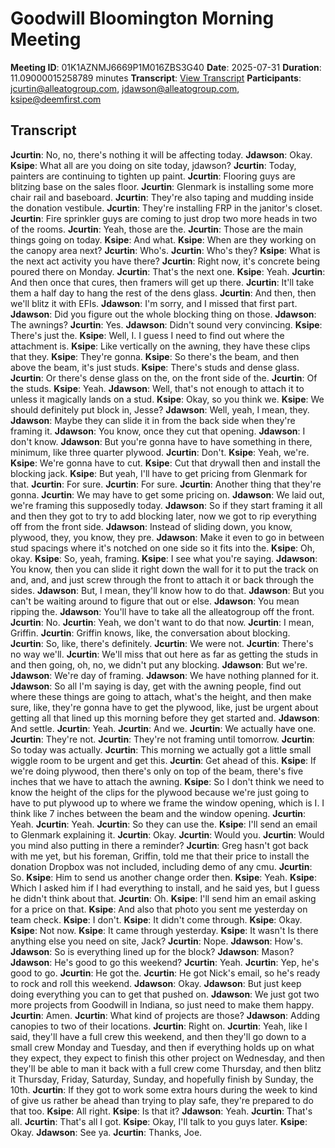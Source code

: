 # Goodwill Bloomington Morning Meeting
**Meeting ID**: 01K1AZNMJ6669P1M016ZBS3G40
**Date**: 2025-07-31
**Duration**: 11.09000015258789 minutes
**Transcript**: [View Transcript](https://app.fireflies.ai/view/01K1AZNMJ6669P1M016ZBS3G40)
**Participants**: jcurtin@alleatogroup.com, jdawson@alleatogroup.com, ksipe@deemfirst.com

## Transcript
**Jcurtin**: No, no, there's nothing it will be affecting today.
**Jdawson**: Okay.
**Ksipe**: What all are you doing on site today, jdawson?
**Jcurtin**: Today, painters are continuing to tighten up paint.
**Jcurtin**: Flooring guys are blitzing base on the sales floor.
**Jcurtin**: Glenmark is installing some more chair rail and baseboard.
**Jcurtin**: They're also taping and mudding inside the donation vestibule.
**Jcurtin**: They're installing FRP in the janitor's closet.
**Jcurtin**: Fire sprinkler guys are coming to just drop two more heads in two of the rooms.
**Jcurtin**: Yeah, those are the.
**Jcurtin**: Those are the main things going on today.
**Ksipe**: And what.
**Ksipe**: When are they working on the canopy area next?
**Jcurtin**: Who's.
**Jcurtin**: Who's they?
**Ksipe**: What is the next act activity you have there?
**Jcurtin**: Right now, it's concrete being poured there on Monday.
**Jcurtin**: That's the next one.
**Ksipe**: Yeah.
**Jcurtin**: And then once that cures, then framers will get up there.
**Jcurtin**: It'll take them a half day to hang the rest of the dens glass.
**Jcurtin**: And then, then we'll blitz it with EFIs.
**Jdawson**: I'm sorry, and I missed that first part.
**Jdawson**: Did you figure out the whole blocking thing on those.
**Jdawson**: The awnings?
**Jcurtin**: Yes.
**Jdawson**: Didn't sound very convincing.
**Ksipe**: There's just the.
**Ksipe**: Well, I. I guess I need to find out where the attachment is.
**Ksipe**: Like vertically on the awning, they have these clips that they.
**Ksipe**: They're gonna.
**Ksipe**: So there's the beam, and then above the beam, it's just studs.
**Ksipe**: There's studs and dense glass.
**Jcurtin**: Or there's dense glass on the, on the front side of the.
**Jcurtin**: Of the studs.
**Ksipe**: Yeah.
**Jdawson**: Well, that's not enough to attach it to unless it magically lands on a stud.
**Ksipe**: Okay, so you think we.
**Ksipe**: We should definitely put block in, Jesse?
**Jdawson**: Well, yeah, I mean, they.
**Jdawson**: Maybe they can slide it in from the back side when they're framing it.
**Jdawson**: You know, once they cut that opening.
**Jdawson**: I don't know.
**Jdawson**: But you're gonna have to have something in there, minimum, like three quarter plywood.
**Jcurtin**: Don't.
**Ksipe**: Yeah, we're.
**Ksipe**: We're gonna have to cut.
**Ksipe**: Cut that drywall then and install the blocking jack.
**Ksipe**: But yeah, I'll have to get pricing from Glenmark for that.
**Jcurtin**: For sure.
**Jcurtin**: For sure.
**Jcurtin**: Another thing that they're gonna.
**Jcurtin**: We may have to get some pricing on.
**Jdawson**: We laid out, we're framing this supposedly today.
**Jdawson**: So if they start framing it all and then they got to try to add blocking later, now we got to rip everything off from the front side.
**Jdawson**: Instead of sliding down, you know, plywood, they, you know, they pre.
**Jdawson**: Make it even to go in between stud spacings where it's notched on one side so it fits into the.
**Ksipe**: Oh, okay.
**Ksipe**: So, yeah, framing.
**Ksipe**: I see what you're saying.
**Jdawson**: You know, then you can slide it right down the wall for it to put the track on and, and, and just screw through the front to attach it or back through the sides.
**Jdawson**: But, I mean, they'll know how to do that.
**Jdawson**: But you can't be waiting around to figure that out or else.
**Jdawson**: You mean ripping the.
**Jdawson**: You'll have to take all the alleatogroup off the front.
**Jcurtin**: No.
**Jcurtin**: Yeah, we don't want to do that now.
**Jcurtin**: I mean, Griffin.
**Jcurtin**: Griffin knows, like, the conversation about blocking.
**Jcurtin**: So, like, there's definitely.
**Jcurtin**: We were not.
**Jcurtin**: There's no way we'll.
**Jcurtin**: We'll miss that out here as far as getting the studs in and then going, oh, no, we didn't put any blocking.
**Jdawson**: But we're.
**Jdawson**: We're day of framing.
**Jdawson**: We have nothing planned for it.
**Jdawson**: So all I'm saying is day, get with the awning people, find out where these things are going to attach, what's the height, and then make sure, like, they're gonna have to get the plywood, like, just be urgent about getting all that lined up this morning before they get started and.
**Jdawson**: And settle.
**Jcurtin**: Yeah.
**Jcurtin**: And we.
**Jcurtin**: We actually have one.
**Jcurtin**: They're not.
**Jcurtin**: They're not framing until tomorrow.
**Jcurtin**: So today was actually.
**Jcurtin**: This morning we actually got a little small wiggle room to be urgent and get this.
**Jcurtin**: Get ahead of this.
**Ksipe**: If we're doing plywood, then there's only on top of the beam, there's five inches that we have to attach the awning.
**Ksipe**: So I don't think we need to know the height of the clips for the plywood because we're just going to have to put plywood up to where we frame the window opening, which is I. I think like 7 inches between the beam and the window opening.
**Jcurtin**: Yeah.
**Jcurtin**: Yeah.
**Jcurtin**: So they can use the.
**Ksipe**: I'll send an email to Glenmark explaining it.
**Jcurtin**: Okay.
**Jcurtin**: Would you.
**Jcurtin**: Would you mind also putting in there a reminder?
**Jcurtin**: Greg hasn't got back with me yet, but his foreman, Griffin, told me that their price to install the donation Dropbox was not included, including demo of any cmu.
**Jcurtin**: So.
**Ksipe**: Him to send us another change order then.
**Ksipe**: Yeah.
**Ksipe**: Which I asked him if I had everything to install, and he said yes, but I guess he didn't think about that.
**Jcurtin**: Oh.
**Ksipe**: I'll send him an email asking for a price on that.
**Ksipe**: And also that photo you sent me yesterday on team check.
**Ksipe**: I don't.
**Ksipe**: It didn't come through.
**Ksipe**: Okay.
**Ksipe**: Not now.
**Ksipe**: It came through yesterday.
**Ksipe**: It wasn't Is there anything else you need on site, Jack?
**Jcurtin**: Nope.
**Jdawson**: How's.
**Jdawson**: So is everything lined up for the block?
**Jdawson**: Mason?
**Jdawson**: He's good to go this weekend?
**Jcurtin**: Yeah.
**Jcurtin**: Yep, he's good to go.
**Jcurtin**: He got the.
**Jcurtin**: He got Nick's email, so he's ready to rock and roll this weekend.
**Jdawson**: Okay.
**Jdawson**: But just keep doing everything you can to get that pushed on.
**Jdawson**: We just got two more projects from Goodwill in Indiana, so just need to make them happy.
**Jcurtin**: Amen.
**Jcurtin**: What kind of projects are those?
**Jdawson**: Adding canopies to two of their locations.
**Jcurtin**: Right on.
**Jcurtin**: Yeah, like I said, they'll have a full crew this weekend, and then they'll go down to a small crew Monday and Tuesday, and then if everything holds up on what they expect, they expect to finish this other project on Wednesday, and then they'll be able to man it back with a full crew come Thursday, and then blitz it Thursday, Friday, Saturday, Sunday, and hopefully finish by Sunday, the 10th.
**Jcurtin**: If they got to work some extra hours during the week to kind of give us rather be ahead than trying to play safe, they're prepared to do that too.
**Ksipe**: All right.
**Ksipe**: Is that it?
**Jdawson**: Yeah.
**Jcurtin**: That's all.
**Jcurtin**: That's all I got.
**Ksipe**: Okay, I'll talk to you guys later.
**Ksipe**: Okay.
**Jdawson**: See ya.
**Jcurtin**: Thanks, Joe.